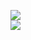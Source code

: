 [![](https://img.shields.io/badge/Made%20With-Github%20Spray-lightgrey.svg?style=for-the-badge&logo=github)](https://github.com/Annihil/github-spray#16697)  
[![](https://i.imgur.com/2DrTn0Z.gif)](https://github.com/Annihil/github-spray)